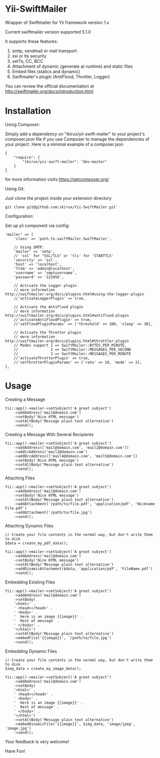 Yii-SwiftMailer
===============

Wrapper of Swiftmailer for Yii framework version 1.x

Current swiftmailer version supported  5.1.0

It supports these features:

1. smtp, sendmail or mail transport
2. ssl or tls security
3. setTo, CC, BCC
4. Attachment of dynamic (generate at runtime) and static files
5. Embed files (statics and dynamic)
6. Swiftmailer's plugin (AntiFlood, Throtter, Logger)

You can review the official documentation at http://swiftmailer.org/docs/introduction.html

Installation
============

Using Composer:

Simply add a dependency on "ikirux/yii-swift-mailer" to your project's composer.json file if you use Composer to manage the dependencies of your project. Here is a minimal example of a composer.json

```
{
    "require": {
        "ikirux/yii-swift-mailer": "dev-master"
    }
}
```
for more information visits https://getcomposer.org/

Using Git:

Just clone the project inside your extension directory

```
git clone git@github.com:ikirux/Yii-SwiftMailer.git`

```

Configuration:

Set up yii component via config:

```
'mailer' => [
	'class' => 'path.to.swiftMailer.SwiftMailer',

	// Using SMTP:
	'mailer' => 'smtp',
	// 'ssl' for "SSL/TLS" or 'tls' for 'STARTTLS'
	'security' => 'ssl', 
	'host' => 'localhost',
	'from' => 'admin@localhost',
	'username' => 'smptusername',
	'password' => '123456',

	// Activate the Logger plugin
	// more information http://swiftmailer.org/docs/plugins.html#using-the-logger-plugin
	//'activateLoggerPlugin' => true,

	// Activate the AntiFlood plugin
	// more information http://swiftmailer.org/docs/plugins.html#antiflood-plugin
	//'activateAntiFloodPlugin' => true,		    
	//'setFloodPluginParams' => ['threshold' => 100, 'sleep' => 30],

	// Activate the Throtter plugin
	// more information http://swiftmailer.org/docs/plugins.html#throttler-plugin
	// Modes support 1 => SwiftMailer::BYTES_PER_MINUTE, 
	//               2 => SwiftMailer::MESSAGES_PER_SECOND 
	//               3 => SwiftMailer::MESSAGES_PER_MINUTE
	//'activateThrotterPlugin' => true,		    
	//'setThrotterPluginParams' => ['rate' => 10, 'mode' => 3],
],	
```

Usage
=====

Creating a Message

```
Yii::app()->mailer->setSubject('A great subject')
	->addAddress('mail@domain.com')
	->setBody('Nice HTML message')
	->setAltBody('Message plain text alternative')
	->send();
```

Creating a Message With Several Recipients

```
Yii::app()->mailer->setSubject('A great subject')
	->addAddress(['mail@domain.com', 'mail2@domain.com'])
	->addCcAddress('mail3@domain.com')
	->addBccAddress(['mail4@domain.com', 'mail5@domain.com'])
	->setBody('Nice HTML message')
	->setAltBody('Message plain text alternative')
	->send();
```

Attaching Files

```
Yii::app()->mailer->setSubject('A great subject')
	->addAddress('mail@domain.com')
	->setBody('Nice HTML message')
	->setAltBody('Message plain text alternative')
	->addAttachment('/path/to/file.pdf', 'application/pdf', 'Nickname File.pdf')
	->addAttachment('/path/to/file.jpg')
	->send();
```

Attaching Dynamic Files

```
// Create your file contents in the normal way, but don't write them to disk
$data = create_my_pdf_data();

Yii::app()->mailer->setSubject('A great subject')
	->addAddress('mail@domain.com')
	->setBody('Nice HTML message')
	->setAltBody('Message plain text alternative')
	->addDinamicAttachment($data, 'application/pdf', 'FileName.pdf')
	->send();
```

Embedding Existing Files

```
Yii::app()->mailer->setSubject('A great subject')
	->addAddress('mail@domain.com')
	->setBody(
	'<html>' .
	' <head></head>' .
	' <body>' .
	'  Here is an image {{image}}' .
	'  Rest of message' .
	' </body>' .
	'</html>')
	->setAltBody('Message plain text alternative')
	->embedFile('{{image}}', '/path/to/file.jpg')
	->send();
```

Embedding Dynamic Files

```
// Create your file contents in the normal way, but don't write them to disk
$img_data = create_my_image_data();

Yii::app()->mailer->setSubject('A great subject')
	->addAddress('mail@domain.com')
	->setBody(
	'<html>' .
	' <head></head>' .
	' <body>' .
	'  Here is an image {{image}}' .
	'  Rest of message' .
	' </body>' .
	'</html>')
	->setAltBody('Message plain text alternative')
	->embedDinamicFile('{{image}}', $img_data, 'image/jpeg', 'image.jpg')
	->send();
```

Your feedback is very welcome!

Have Fun!